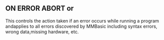 ## ON ERROR ABORT or

This controls the action taken if an error occurs while running a program andapplies to all errors discovered by MMBasic including syntax errors, wrong data,missing hardware, etc.